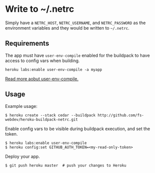 Write to ~/.netrc
=================

Simply have a `NETRC_HOST`, `NETRC_USERNAME`, and `NETRC_PASSWORD` as the
environment variables and they would be written to `~/.netrc`.


Requirements
------------

The app must have `user-env-compile` enabled for the buildpack to have access to config vars when building.

    heroku labs:enable user-env-compile -a myapp

[Read more aobut user-env-compile.](https://devcenter.heroku.com/articles/labs-user-env-compile)


Usage
-----

Example usage:

    $ heroku create --stack cedar --buildpack http://github.com/fs-webdev/heroku-buildpack-netrc.git

Enable config vars to be visible during buildpack execution, and set the token.

    $ heroku labs:enable user-env-compile
    $ heroku config:set GITHUB_AUTH_TOKEN=<my-read-only-token>

Deploy your app.

    $ git push heroku master  # push your changes to Heroku
